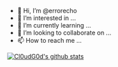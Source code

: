 - 👋 Hi, I’m @errorecho
- 👀 I’m interested in ...
- 🌱 I’m currently learning ...
- 💞️ I’m looking to collaborate on ...
- 📫 How to reach me ...

<!---
errorecho/errorecho is a ✨ special ✨ repository because its `README.md` (this file) appears on your GitHub profile.
You can click the Preview link to take a look at your changes.
--->

[![Cl0udG0d's github stats](https://github-readme-stats.vercel.app/api?username=errorecho&show_icons=true&theme=dark)](https://github.com/anuraghazra/github-readme-stats)

